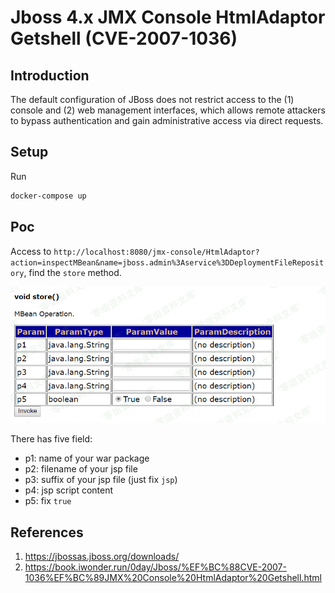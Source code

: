 # Jboss 4.x JMX Console HtmlAdaptor Getshell (CVE-2007-1036)

## Introduction

The default configuration of JBoss does not restrict access to the (1) console and (2) web management interfaces, which allows remote attackers to bypass authentication and gain administrative access via direct requests.

## Setup

Run

```bash
docker-compose up
```

## Poc

Access to `http://localhost:8080/jmx-console/HtmlAdaptor?action=inspectMBean&name=jboss.admin%3Aservice%3DDeploymentFileRepository`, find the `store` method.

![1](images/1.png)

There has five field:

* p1: name of your war package
* p2: filename of your jsp file
* p3: suffix of your jsp file (just fix `jsp`)
* p4: jsp script content
* p5: fix `true`

## References

1. https://jbossas.jboss.org/downloads/
2. https://book.iwonder.run/0day/Jboss/%EF%BC%88CVE-2007-1036%EF%BC%89JMX%20Console%20HtmlAdaptor%20Getshell.html